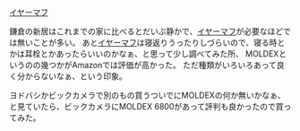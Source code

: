 [イヤーマフ](%E3%82%A4%E3%83%A4%E3%83%BC%E3%83%9E%E3%83%95)

鎌倉の新居はこれまでの家に比べるとだいぶ静かで、[イヤーマフ](%E3%82%A4%E3%83%A4%E3%83%BC%E3%83%9E%E3%83%95)が必要なほどでは無いことが多い。
あと[イヤーマフ](%E3%82%A4%E3%83%A4%E3%83%BC%E3%83%9E%E3%83%95)は寝返りうったりしづらいので、寝る時とかは耳栓とかあったらいいのかなぁ、と思って少し調べてみた所、
MOLDEXというのの幾つかがAmazonでは評価が高かった。
ただ種類がいろいろあって良く分からないなぁ、という印象。

ヨドバシかビックカメラで別のもの買うついでにMOLDEXの何か無いかなぁ、と見ていたら、ビックカメラにMOLDEX 6800があって評判も良かったので買ってみた。
